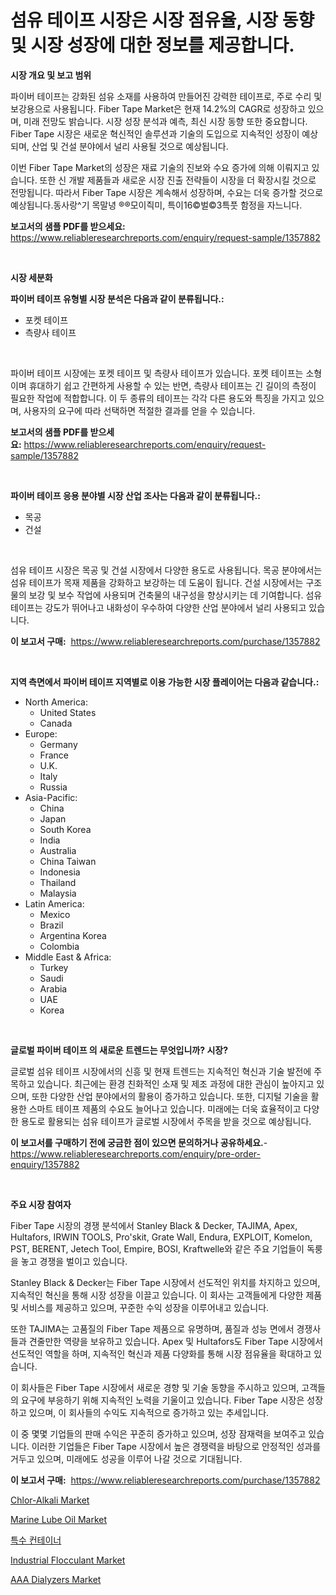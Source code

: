 <p><h1>섬유 테이프 시장은 시장 점유율, 시장 동향 및 시장 성장에 대한 정보를 제공합니다.</h1></p><p><strong>시장 개요 및 보고 범위</strong></p>
<p><p>파이버 테이프는 강화된 섬유 소재를 사용하여 만들어진 강력한 테이프로, 주로 수리 및 보강용으로 사용됩니다. Fiber Tape Market은 현재 14.2%의 CAGR로 성장하고 있으며, 미래 전망도 밝습니다. 시장 성장 분석과 예측, 최신 시장 동향 또한 중요합니다. Fiber Tape 시장은 새로운 혁신적인 솔루션과 기술의 도입으로 지속적인 성장이 예상되며, 산업 및 건설 분야에서 널리 사용될 것으로 예상됩니다.</p><p>이번 Fiber Tape Market의 성장은 재료 기술의 진보와 수요 증가에 의해 이뤄지고 있습니다. 또한 신 개발 제품들과 새로운 시장 진출 전략들이 시장을 더 확장시킬 것으로 전망됩니다. 따라서 Fiber Tape 시장은 계속해서 성장하며, 수요는 더욱 증가할 것으로 예상됩니다.동사랑^기 목말녕 ®®모이즥미, 특이16©벌©3특풋 함정을 자느니다.</p></p>
<p><strong>보고서의 샘플 PDF를 받으세요:</strong> <a href="https://www.reliableresearchreports.com/enquiry/request-sample/1357882">https://www.reliableresearchreports.com/enquiry/request-sample/1357882</a></p>
<p>&nbsp;</p>
<p><strong>시장 세분화</strong></p>
<p><strong>파이버 테이프 유형별 시장 분석은 다음과 같이 분류됩니다.:</strong></p>
<p><ul><li>포켓 테이프</li><li>측량사 테이프</li></ul></p>
<p>&nbsp;</p>
<p><p>파이버 테이프 시장에는 포켓 테이프 및 측량사 테이프가 있습니다. 포켓 테이프는 소형이며 휴대하기 쉽고 간편하게 사용할 수 있는 반면, 측량사 테이프는 긴 길이의 측정이 필요한 작업에 적합합니다. 이 두 종류의 테이프는 각각 다른 용도와 특징을 가지고 있으며, 사용자의 요구에 따라 선택하면 적절한 결과를 얻을 수 있습니다.</p></p>
<p><strong>보고서의 샘플 PDF를 받으세요:</strong>&nbsp;<a href="https://www.reliableresearchreports.com/enquiry/request-sample/1357882">https://www.reliableresearchreports.com/enquiry/request-sample/1357882</a></p>
<p>&nbsp;</p>
<p><strong> 파이버 테이프 응용 분야별 시장 산업 조사는 다음과 같이 분류됩니다.:</strong></p>
<p><ul><li>목공</li><li>건설</li></ul></p>
<p>&nbsp;</p>
<p><p>섬유 테이프 시장은 목공 및 건설 시장에서 다양한 용도로 사용됩니다. 목공 분야에서는 섬유 테이프가 목재 제품을 강화하고 보강하는 데 도움이 됩니다. 건설 시장에서는 구조물의 보강 및 보수 작업에 사용되며 건축물의 내구성을 향상시키는 데 기여합니다. 섬유 테이프는 강도가 뛰어나고 내화성이 우수하여 다양한 산업 분야에서 널리 사용되고 있습니다.</p></p>
<p><strong>이 보고서 구매:</strong>&nbsp; <a href="https://www.reliableresearchreports.com/purchase/1357882">https://www.reliableresearchreports.com/purchase/1357882</a></p>
<p>&nbsp;</p>
<p><strong>지역 측면에서 파이버 테이프 지역별로 이용 가능한 시장 플레이어는 다음과 같습니다.:</strong></p>
<p><ul>
    <li>
        North America:
        <ul>
            <li>United States</li>
            <li>Canada</li>
        </ul>
    </li>
    <li>
        Europe:
        <ul>
            <li>Germany</li>
            <li>France</li>
            <li>U.K.</li>
            <li>Italy</li>
            <li>Russia</li>
        </ul>
    </li>
    <li>
        Asia-Pacific:
        <ul>
            <li>China</li>
            <li>Japan</li>
            <li>South Korea</li>
            <li>India</li>
            <li>Australia</li>
            <li>China Taiwan</li>
            <li>Indonesia</li>
            <li>Thailand</li>
            <li>Malaysia</li>
        </ul>
    </li>
    <li>
        Latin America:
        <ul>
            <li>Mexico</li>
            <li>Brazil</li>
            <li>Argentina Korea</li>
            <li>Colombia</li>
        </ul>
    </li>
    <li>
        Middle East & Africa:
        <ul>
            <li>Turkey</li>
            <li>Saudi</li>
            <li>Arabia</li>
            <li>UAE</li>
            <li>Korea</li>
        </ul>
    </li>
    </ul></p>
<p>&nbsp;</p>
<p><strong>글로벌 파이버 테이프 의 새로운 트렌드는 무엇입니까? 시장?</strong></p>
<p><p>글로벌 섬유 테이프 시장에서의 신흥 및 현재 트렌드는 지속적인 혁신과 기술 발전에 주목하고 있습니다. 최근에는 환경 친화적인 소재 및 제조 과정에 대한 관심이 높아지고 있으며, 또한 다양한 산업 분야에서의 활용이 증가하고 있습니다. 또한, 디지털 기술을 활용한 스마트 테이프 제품의 수요도 늘어나고 있습니다. 미래에는 더욱 효율적이고 다양한 용도로 활용되는 섬유 테이프가 글로벌 시장에서 주목을 받을 것으로 예상됩니다.</p></p>
<p><strong>이 보고서를 구매하기 전에 궁금한 점이 있으면 문의하거나 공유하세요.</strong>- <a href="https://www.reliableresearchreports.com/enquiry/pre-order-enquiry/1357882">https://www.reliableresearchreports.com/enquiry/pre-order-enquiry/1357882</a></p>
<p>&nbsp;</p>
<p><strong>주요 시장 참여자</strong></p>
<p><p>Fiber Tape 시장의 경쟁 분석에서 Stanley Black & Decker, TAJIMA, Apex, Hultafors, IRWIN TOOLS, Pro'skit, Grate Wall, Endura, EXPLOIT, Komelon, PST, BERENT, Jetech Tool, Empire, BOSI, Kraftwelle와 같은 주요 기업들이 독룽을 놓고 경쟁을 벌이고 있습니다.</p><p>Stanley Black & Decker는 Fiber Tape 시장에서 선도적인 위치를 차지하고 있으며, 지속적인 혁신을 통해 시장 성장을 이끌고 있습니다. 이 회사는 고객들에게 다양한 제품 및 서비스를 제공하고 있으며, 꾸준한 수익 성장을 이루어내고 있습니다.</p><p>또한 TAJIMA는 고품질의 Fiber Tape 제품으로 유명하며, 품질과 성능 면에서 경쟁사들과 견줄만한 역량을 보유하고 있습니다. Apex 및 Hultafors도 Fiber Tape 시장에서 선도적인 역할을 하며, 지속적인 혁신과 제품 다양화를 통해 시장 점유율을 확대하고 있습니다.</p><p>이 회사들은 Fiber Tape 시장에서 새로운 경향 및 기술 동향을 주시하고 있으며, 고객들의 요구에 부응하기 위해 지속적인 노력을 기울이고 있습니다. Fiber Tape 시장은 성장하고 있으며, 이 회사들의 수익도 지속적으로 증가하고 있는 추세입니다.</p><p>이 중 몇몇 기업들의 판매 수익은 꾸준히 증가하고 있으며, 성장 잠재력을 보여주고 있습니다. 이러한 기업들은 Fiber Tape 시장에서 높은 경쟁력을 바탕으로 안정적인 성과를 거두고 있으며, 미래에도 성공을 이루어 나갈 것으로 기대됩니다.</p></p>
<p><strong>이 보고서 구매:</strong>&nbsp;&nbsp;<a href="https://www.reliableresearchreports.com/purchase/1357882">https://www.reliableresearchreports.com/purchase/1357882</a></p>
<p><p><a href="https://issuu.com/reportprime-2/docs/chlor-alkali-market-size-2030.pptx">Chlor-Alkali Market</a></p><p><a href="https://github.com/mauripalmi/Market-Research-Report-List-2/blob/main/marine-lube-oil-market.md">Marine Lube Oil Market</a></p><p><a href="https://github.com/lzrvbyqzftro57/Market-Research-Report-List-1/blob/main/9911553193888.md">특수 컨테이너</a></p><p><a href="https://github.com/gulaimolin/Market-Research-Report-List-3/blob/main/industrial-flocculant-market.md">Industrial Flocculant Market</a></p><p><a href="https://issuu.com/reportprime-2/docs/aaa-dialyzers-market-size-2030.pptx">AAA Dialyzers Market</a></p></p>
